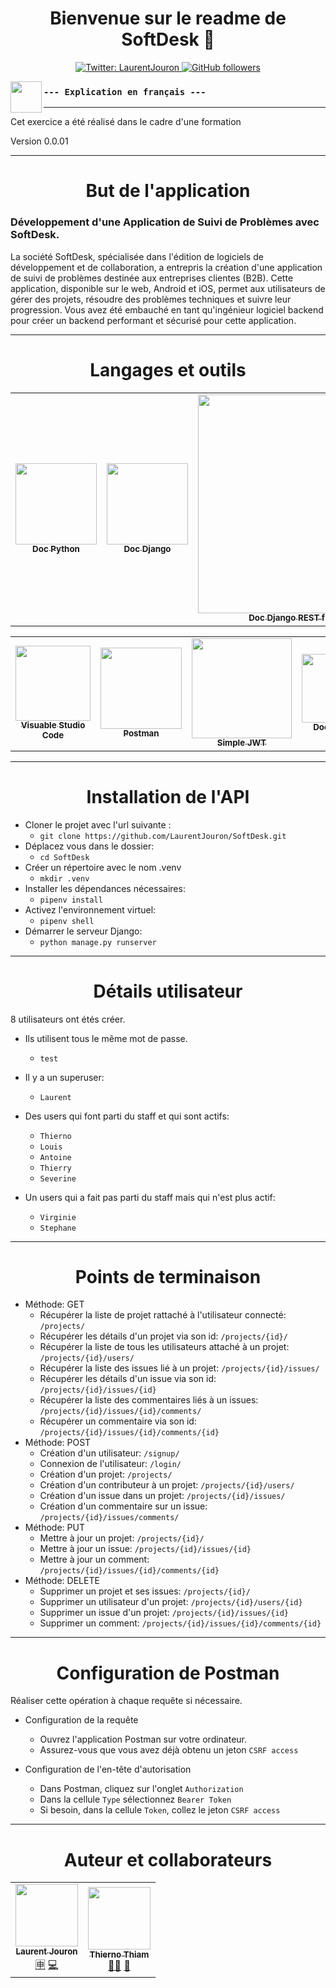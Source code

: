 <h1 align="center">Bienvenue sur le readme de SoftDesk 👋</h1>
<p align="center">
  <a href="https://twitter.com/LaurentJouron">
    <img alt="Twitter: LaurentJouron" 
      src="https://img.shields.io/twitter/follow/LaurentJouron.svg?style=social" target="_blank" />
  </a>
  <a href="https://github.com/LaurentJouron">
    <img alt="GitHub followers" 
      src="https://img.shields.io/github/followers/LaurentJouron?style=social" />
  </a>
</p>

<p align="center">
    <img align="left"
      width="50px" 
      src="https://encrypted-tbn0.gstatic.com/images?q=tbn:ANd9GcToscdusMNjQbffwasgiLuCsbCNZisJRE95Fg&usqp=CAU" />
</p>

### `--- Explication en français ---`

---

Cet exercice a été réalisé dans le cadre d'une formation

Version 0.0.01

---

<h1 align="center">But de l'application</h1>

<h3> Développement d'une Application de Suivi de Problèmes avec SoftDesk.</h3>

La société SoftDesk, spécialisée dans l'édition de logiciels de développement et de collaboration, a entrepris la création d'une application de suivi de problèmes destinée aux entreprises clientes (B2B). Cette application, disponible sur le web, Android et iOS, permet aux utilisateurs de gérer des projets, résoudre des problèmes techniques et suivre leur progression. Vous avez été embauché en tant qu'ingénieur logiciel backend pour créer un backend performant et sécurisé pour cette application.

---

<h1 align="center">Langages et outils</h1>

<table>
  <tr>
    <td align="center">
      <a href="https://www.python.org/">
        <img width="130px"
          src="https://img.shields.io/badge/Python-yellow" /><br />
        <sub><b>Doc Python</b></sub></a><br />
      <a href="https://www.python.org/" title="Téléchargez Python" ></a> 
    </td>
    <td align="center">
      <a href="https://www.djangoproject.com/">
        <img width="130px"
          src="https://img.shields.io/badge/Django-vert" /><br />
        <sub><b>Doc Django</b></sub></a><br />
      <a href="https://www.djangoproject.com/" title="Doc Django"></a> 
    </td>
    <td align="center">
      <a href="https://www.django-rest-framework.org/">
        <img width="350px"
          src="https://img.shields.io/badge/DjangoRESTframework-red"/><br />
        <sub><b>Doc Django REST framework</b></sub></a><br />
      <a href="https://www.django-rest-framework.org/" title="Doc Django REST framework"></a> 
    </td>
  </tr>
</table>

<table>
  <tr>
    <td align="center">
      <a href="https://visualstudio.microsoft.com/fr/">
        <img width="120px"
          src="https://img.shields.io/badge/VSCode-blue"/><br />
        <sub><b>Visuable Studio Code</b></sub></a><br />
      <a href="https://visualstudio.microsoft.com/fr/" title="Visuable Studio Code"></a>
    </td>
    <td align="center">
      <a href="https://www.postman.com/api-documentation-tool/">
        <img width="130px" src="https://img.shields.io/badge/Postman-orange"/><br />
        <sub><b>Postman</b></sub></a><br />
      <a href="https://www.postman.com/api-documentation-tool/" title="Postman"></a>
    </td>
    <td align="center">
      <a href="https://django-rest-framework-simplejwt.readthedocs.io/en/latest/index.html#">
        <img width="160px"
          src="https://img.shields.io/badge/SimpleJWT-blue"/><br/>
        <sub><b>Simple JWT</b></sub></a><br />
      <a href="https://django-rest-framework-simplejwt.readthedocs.io/en/latest/index.html#" title="Simple JWT"></a>
    </td>
    <td align="center">
      <a href="https://pipenv.pypa.io/en/latest/">
        <img width="110px"
          src="https://img.shields.io/badge/Pipenv-grey"/><br/>
        <sub><b>Doc pipenv</b></sub></a><br />
      <a href="https://pipenv.pypa.io/en/latest/" title="Pipenv"></a>
    </td>
  </tr>
</table>

---

<h1 align="center">Installation de l'API</h1>

* Cloner le projet avec l'url suivante :
  * ``git clone https://github.com/LaurentJouron/SoftDesk.git``
* Déplacez vous dans le dossier:
  * ``cd SoftDesk``
* Créer un répertoire avec le nom .venv
  * ``mkdir .venv``
* Installer les dépendances nécessaires:
  * ``pipenv install``
* Activez l'environnement virtuel:
  * ``pipenv shell``
* Démarrer le serveur Django:
  * ``python manage.py runserver``

---

<h1 align="center">Détails utilisateur</h3>

8 utilisateurs ont étés créer.

* Ils utilisent tous le même mot de passe.
  * ``test``
* Il y a un superuser:
  * ``Laurent``
* Des users qui font parti du staff et qui sont actifs:
  * ``Thierno``
  * ``Louis``
  * ``Antoine``
  * ``Thierry``
  * ``Severine``

* Un users qui a fait pas parti du staff mais qui n'est plus actif:
  * ``Virginie``
  * ``Stephane``
---


<h1 align="center">Points de terminaison</h1>

* Méthode: GET
  * Récupérer la liste de projet rattaché à l'utilisateur connecté: ``/projects/ ``
  * Récupérer les détails d'un projet via son id: ``/projects/{id}/``
  * Récupérer la liste de tous les utilisateurs attaché à un projet: ``/projects/{id}/users/``
  * Récupérer la liste des issues lié à un projet: ``/projects/{id}/issues/``
  * Récupérer les détails d'un issue via son id: ``/projects/{id}/issues/{id}``
  * Récupérer la liste des commentaires liés à un issues: ``/projects/{id}/issues/{id}/comments/``
  * Récupérer un commentaire via son id: ``/projects/{id}/issues/{id}/comments/{id}``
* Méthode: POST
  * Création d'un utilisateur: ``/signup/``
  * Connexion de l'utilisateur: ``/login/``
  * Création d'un projet: ``/projects/``
  * Création d'un contributeur à un projet: ``/projects/{id}/users/``
  * Création d'un issue dans un projet: ``/projects/{id}/issues/``
  * Création d'un commentaire sur un issue: ``/projects/{id}/issues/comments/``
* Méthode: PUT
  * Mettre à jour un projet: ``/projects/{id}/``
  * Mettre à jour un issue: ``/projects/{id}/issues/{id}``
  * Mettre à jour un comment: ``/projects/{id}/issues/{id}/comments/{id}``
* Méthode: DELETE
  * Supprimer un projet et ses issues: ``/projects/{id}/``
  * Supprimer un utilisateur d'un projet: ``/projects/{id}/users/{id}``
  * Supprimer un issue d'un projet: ``/projects/{id}/issues/{id}``
  * Supprimer un comment: ``/projects/{id}/issues/{id}/comments/{id}``


---

<h1 align="center">Configuration de Postman</h1>

Réaliser cette opération à chaque requête si nécessaire.

* Configuration de la requête
  * Ouvrez l'application Postman sur votre ordinateur.
  * Assurez-vous que vous avez déjà obtenu un jeton ``CSRF access``

* Configuration de l'en-tête d'autorisation
  * Dans Postman, cliquez sur l'onglet ``Authorization``
  * Dans la cellule ``Type`` sélectionnez ``Bearer Token``
  * Si besoin, dans la cellule ``Token``, collez le jeton ``CSRF access``

---

<h1 align="center">Auteur et collaborateurs</h1>

<table>
  <tr>
    <td align="center">
      <a href="https://github.com/LaurentJouron">
        <img src="https://encrypted-tbn0.gstatic.com/images?q=tbn:ANd9GcRlW-w7O7g3hQTw8qcIAy3LCRhiHg5tUPfvVg&usqp=CAU"
          width="100px;"/><br />
        <sub><b>Laurent Jouron</b></sub></a><br />
      <a href="https://openclassrooms.com/fr/" title="Étudiant">🈸</a>
      <a href="https://github.com/LaurentJouron/Books-online" title="Codeur de l'application">💻</a>
    </td>
    <td align="center">
      <a href="https://github.com/thierhost">
        <img src="https://avatars.githubusercontent.com/u/7854284?s=100&v=4"
          width="100px;"/><br />
        <sub><b>Thierno Thiam</b></sub></a><br />
      <a href="https://github.com/thierhost" title="Mentor de Laurent">👨‍🏫</a> 
      <a href="https://www.python.org/dev/peps/pep-0008/" title="Doc PEP 8">📄</a>
    </td>
  </tr>
</table>
